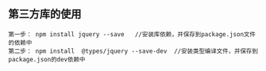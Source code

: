 ## 第三方库的使用
    第一步： npm install jquery --save   //安装库依赖，并保存到package.json文件的依赖中
    第二步： npm install  @types/jquery --save-dev  //安装类型编译文件，并保存到package.json的dev依赖中
